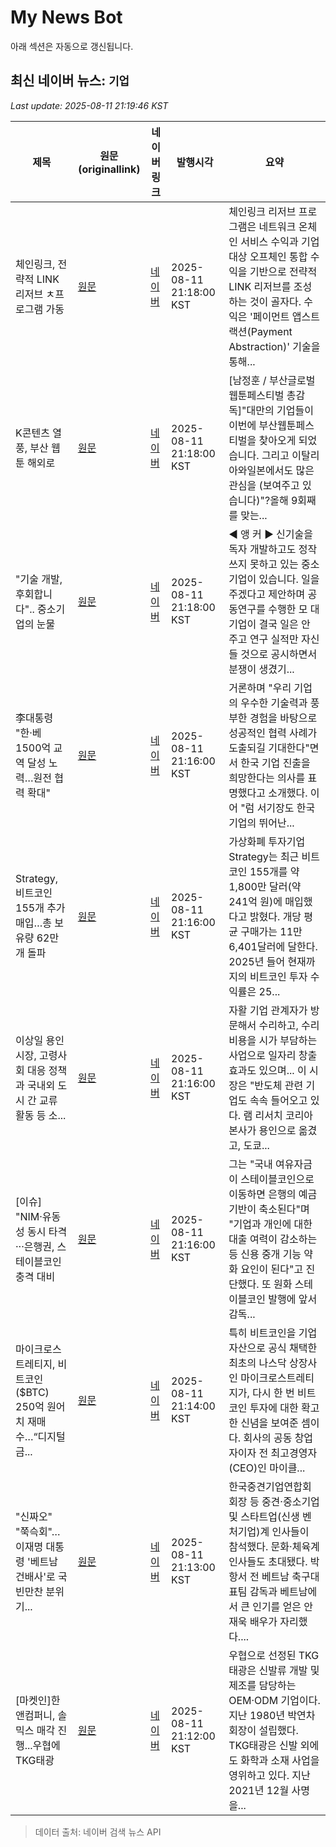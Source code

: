 # My News Bot

아래 섹션은 자동으로 갱신됩니다.

<!-- NEWS:START -->
## 최신 네이버 뉴스: `기업`
_Last update: 2025-08-11 21:19:46 KST_

| 제목 | 원문(originallink) | 네이버 링크 | 발행시각 | 요약 |
|---|---|---|---|---|
| 체인링크, 전략적 LINK 리저브 ㅊ프로그램 가동 | [원문](https://www.digitaltoday.co.kr/news/articleView.html?idxno=584538) | [네이버](https://www.digitaltoday.co.kr/news/articleView.html?idxno=584538) | 2025-08-11 21:18:00 KST | 체인링크 리저브 프로그램은 네트워크 온체인 서비스 수익과 기업 대상 오프체인 통합 수익을 기반으로 전략적 LINK 리저브를 조성하는 것이 골자다. 수익은 '페이먼트 앱스트랙션(Payment Abstraction)' 기술을 통해... |
| K콘텐츠 열풍, 부산 웹툰 해외로 | [원문](https://busanmbc.co.kr/01_new/new01_view.asp?idx=277361) | [네이버](https://busanmbc.co.kr/01_new/new01_view.asp?idx=277361) | 2025-08-11 21:18:00 KST | [남정훈 / 부산글로벌웹툰페스티벌 총감독]"대만의 기업들이 이번에 부산웹툰페스티벌을 찾아오게 되었습니다. 그리고 이탈리아와일본에서도 많은 관심을 (보여주고 있습니다)"?올해 9회째를 맞는... |
| "기술 개발, 후회합니다".. 중소기업의 눈물 | [원문](http://news.mbccb.co.kr/home/sub.php?menukey=61&mod=view&RECEIVE_DATE=20250811&SEQUENCE=3903) | [네이버](http://news.mbccb.co.kr/home/sub.php?menukey=61&mod=view&RECEIVE_DATE=20250811&SEQUENCE=3903) | 2025-08-11 21:18:00 KST | ◀ 앵 커 ▶ 신기술을 독자 개발하고도 정작 쓰지 못하고 있는 중소기업이 있습니다. 일을 주겠다고 제안하며 공동연구를 수행한 모 대기업이 결국 일은 안 주고 연구 실적만 자신들 것으로 공시하면서 분쟁이 생겼기... |
| 李대통령 "한·베 1500억 교역 달성 노력…원전 협력 확대" | [원문](https://www.getnews.co.kr/news/articleView.html?idxno=835490) | [네이버](https://www.getnews.co.kr/news/articleView.html?idxno=835490) | 2025-08-11 21:16:00 KST | 거론하며 "우리 기업의 우수한 기술력과 풍부한 경험을 바탕으로 성공적인 협력 사례가 도출되길 기대한다"면서 한국 기업 진출을 희망한다는 의사를 표명했다고 소개했다. 이어 "럼 서기장도 한국 기업의 뛰어난... |
| Strategy, 비트코인 155개 추가 매입…총 보유량 62만 개 돌파 | [원문](https://www.tokenpost.kr/news/breaking/275620) | [네이버](https://www.tokenpost.kr/news/breaking/275620) | 2025-08-11 21:16:00 KST | 가상화폐 투자기업 Strategy는 최근 비트코인 155개를 약 1,800만 달러(약 241억 원)에 매입했다고 밝혔다. 개당 평균 구매가는 11만6,401달러에 달한다. 2025년 들어 현재까지의 비트코인 투자 수익률은 25... |
| 이상일 용인시장, 고령사회 대응 정책과 국내외 도시 간 교류 활동 등 소... | [원문](https://www.gukjenews.com/news/articleView.html?idxno=3347827) | [네이버](https://www.gukjenews.com/news/articleView.html?idxno=3347827) | 2025-08-11 21:16:00 KST | 자활 기업 관계자가 방문해서 수리하고, 수리 비용을 시가 부담하는 사업으로 일자리 창출 효과도 있으며... 이 시장은 "반도체 관련 기업도 속속 들어오고 있다. 램 리서치 코리아 본사가 용인으로 옮겼고, 도쿄... |
| [이슈] "NIM·유동성 동시 타격···은행권, 스테이블코인 충격 대비 | [원문](http://www.paxetv.com/news/articleView.html?idxno=241911) | [네이버](http://www.paxetv.com/news/articleView.html?idxno=241911) | 2025-08-11 21:16:00 KST | 그는 "국내 여유자금이 스테이블코인으로 이동하면 은행의 예금 기반이 축소된다"며 "기업과 개인에 대한 대출 여력이 감소하는 등 신용 중개 기능 약화 요인이 된다"고 진단했다. 또 원화 스테이블코인 발행에 앞서 감독... |
| 마이크로스트레티지, 비트코인($BTC) 250억 원어치 재매수…“디지털 금... | [원문](https://www.tokenpost.kr/news/blockchain/275615) | [네이버](https://www.tokenpost.kr/news/blockchain/275615) | 2025-08-11 21:14:00 KST | 특히 비트코인을 기업 자산으로 공식 채택한 최초의 나스닥 상장사인 마이크로스트레티지가, 다시 한 번 비트코인 투자에 대한 확고한 신념을 보여준 셈이다. 회사의 공동 창업자이자 전 최고경영자(CEO)인 마이클... |
| "신짜오" "쭉슥회"…이재명 대통령 '베트남 건배사'로 국빈만찬 분위기... | [원문](http://news.mt.co.kr/mtview.php?no=2025081120404032656) | [네이버](https://n.news.naver.com/mnews/article/008/0005234487?sid=100) | 2025-08-11 21:13:00 KST | 한국중견기업연합회 회장 등 중견·중소기업 및 스타트업(신생 벤처기업)계 인사들이 참석했다. 문화·체육계 인사들도 초대됐다. 박항서 전 베트남 축구대표팀 감독과 베트남에서 큰 인기를 얻은 안재욱 배우가 자리했다.... |
| [마켓인]한앤컴퍼니, 솔믹스 매각 진행...우협에 TKG태광 | [원문](http://www.edaily.co.kr/news/newspath.asp?newsid=04549366642266336) | [네이버](https://n.news.naver.com/mnews/article/018/0006087575?sid=101) | 2025-08-11 21:12:00 KST | 우협으로 선정된 TKG태광은 신발류 개발 및 제조를 담당하는 OEM·ODM 기업이다. 지난 1980년 박연차 회장이 설립했다. TKG태광은 신발 외에도 화학과 소재 사업을 영위하고 있다. 지난 2021년 12월 사명을... |

> 데이터 출처: 네이버 검색 뉴스 API
<!-- NEWS:END -->
